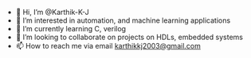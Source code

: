 - 👋 Hi, I’m @Karthik-K-J
- 👀 I’m interested in automation, and machine learning applications
- 🌱 I’m currently learning C, verilog
- 💞️ I’m looking to collaborate on projects on HDLs, embedded systems
- 📫 How to reach me via email karthikkj2003@gmail.com

<!---
Karthik-K-J/Karthik-K-J is a ✨ special ✨ repository because its `README.md` (this file) appears on your GitHub profile.
You can click the Preview link to take a look at your changes.
--->
